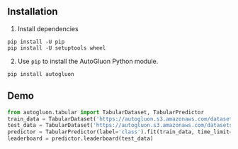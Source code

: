 ## Installation

1. Install dependencies

```shell
pip install -U pip
pip install -U setuptools wheel
```

2. Use `pip` to install the AutoGluon Python module.

```shell
pip install autogluon
```

## Demo

```python
from autogluon.tabular import TabularDataset, TabularPredictor
train_data = TabularDataset('https://autogluon.s3.amazonaws.com/datasets/Inc/train.csv')
test_data = TabularDataset('https://autogluon.s3.amazonaws.com/datasets/Inc/test.csv')
predictor = TabularPredictor(label='class').fit(train_data, time_limit=120)  # Fit models for 120s
leaderboard = predictor.leaderboard(test_data)
```